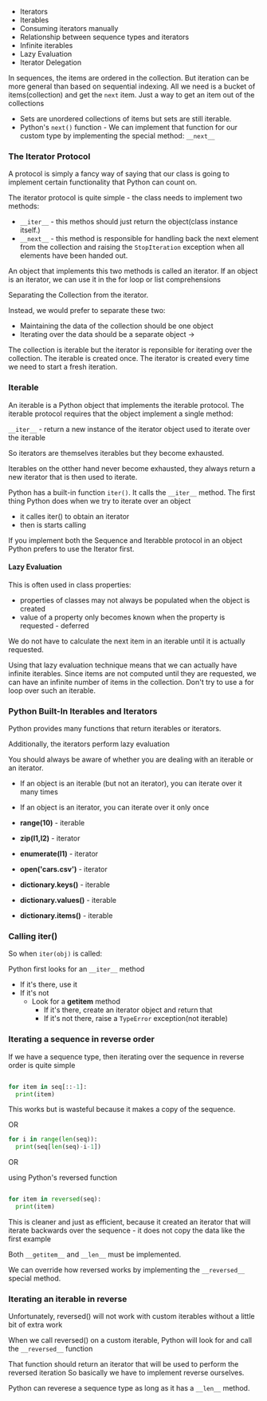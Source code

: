 - Iterators
- Iterables
- Consuming iterators manually
- Relationship between sequence types and iterators
- Infinite iterables
- Lazy Evaluation
- Iterator Delegation

In sequences, the items are ordered in the collection. But iteration can be more general than based on sequential indexing. All we need is a bucket of items(collection) and get the `next` item. Just a way to get an item out of the collections

- Sets are unordered collections of items but sets are still iterable.
- Python's `next()` function - We can implement that function for our custom type by implementing the special method: `__next__`

### The Iterator Protocol

A protocol is simply a fancy way of saying that our class is going to implement certain functionality that Python can count on.

The iterator protocol is quite simple - the class needs to implement two methods:

- `__iter__` - this methos should just return the object(class instance itself.)
- `__next__` - this method is responsible for handling back the next element from the collection and raising the `StopIteration` exception when all elements have been handed out.

An object that implements this two methods is called an iterator. If an object is an iterator, we can use it in the for loop or list comprehensions

Separating the Collection from the iterator.

Instead, we would prefer to separate these two:

- Maintaining the data of the collection should be one object
- Iterating over the data should be a separate object ->

The collection is iterable but the iterator is reponsible for iterating over the collection. The iterable is created once. The iterator is created every time we need to start a fresh iteration.

### Iterable

An iterable is a Python object that implements the iterable protocol. The iterable protocol requires that the object implement a single method:

`__iter__` - return a new instance of the iterator object used to iterate over the iterable

So iterators are themselves iterables but they become exhausted.

Iterables on the otther hand never become exhausted, they always return a new iterator that is then used to iterate.

Python has a built-in function `iter()`. It calls the `__iter__` method. The first thing Python does when we try to iterate over an object

- it calles iter() to obtain an iterator
- then is starts calling

If you implement both the Sequence and Iterabble protocol in an object Python prefers to use the Iterator first.

#### Lazy Evaluation

This is often used in class properties:

- properties of classes may not always be populated when the object is created
- value of a property only becomes known when the property is requested - deferred

We do not have to calculate the next item in an iterable until it is actually requested.

Using that lazy evaluation technique means that we can actually have infinite iterables. Since items are not computed until they are requested, we can have an infinite number of items in the collection. Don't try to use a for loop over such an iterable.

### Python Built-In Iterables and Iterators

Python provides many functions that return iterables or iterators.

Additionally, the iterators perform lazy evaluation

You should always be aware of whether you are dealing with an iterable or an iterator.

- If an object is an iterable (but not an iterator), you can iterate over it many times
- If an object is an iterator, you can iterate over it only once

- **range(10)** - iterable
- **zip(l1,l2)** - iterator
- **enumerate(l1)** - iterator
- **open('cars.csv')** - iterator
- **dictionary.keys()** - iterable
- **dictionary.values()** - iterable
- **dictionary.items()** - iterable

### Calling iter()

So when `iter(obj)` is called:

Python first looks for an `__iter__` method

- If it's there, use it
- If it's not
  - Look for a **getitem** method
    - If it's there, create an iterator object and return that
    - If it's not there, raise a `TypeError` exception(not iterable)

### Iterating a sequence in reverse order

If we have a sequence type, then iterating over the sequence in reverse order is quite simple

```python

for item in seq[::-1]:
  print(item)

```

This works but is wasteful because it makes a copy of the sequence.

OR

```python
for i in range(len(seq)):
  print(seq[len(seq)-i-1])
```

OR

using Python's reversed function

```python

for item in reversed(seq):
  print(item)
```

This is cleaner and just as efficient, because it created an iterator that will iterate backwards over the sequence - it does not copy the data like the first example

Both `__getitem__` and `__len__` must be implemented.

We can override how reversed works by implementing the `__reversed__` special method.

### Iterating an iterable in reverse

Unfortunately, reversed() will not work with custom iterables without a little bit of extra work

When we call reversed() on a custom iterable, Python will look for and call the `__reversed__` function

That function should return an iterator that will be used to perform the reversed iteration
So basically we have to implement reverse ourselves.

Python can reverese a sequence type as long as it has a `__len__` method.